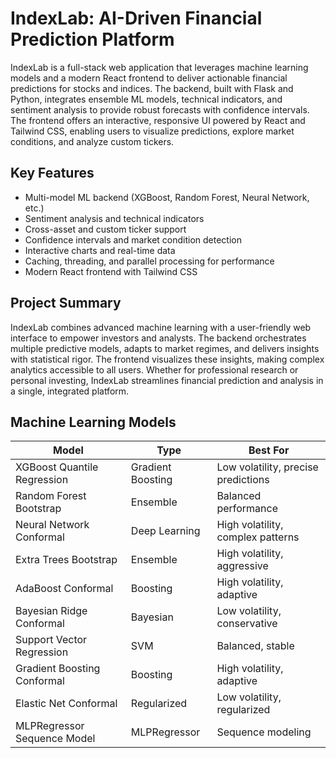 # IndexLab: AI-Driven Financial Prediction Platform

IndexLab is a full-stack web application that leverages machine learning models and a modern React frontend to deliver actionable financial predictions for stocks and indices. The backend, built with Flask and Python, integrates ensemble ML models, technical indicators, and sentiment analysis to provide robust forecasts with confidence intervals. The frontend offers an interactive, responsive UI powered by React and Tailwind CSS, enabling users to visualize predictions, explore market conditions, and analyze custom tickers.

## Key Features
- Multi-model ML backend (XGBoost, Random Forest, Neural Network, etc.)
- Sentiment analysis and technical indicators
- Cross-asset and custom ticker support
- Confidence intervals and market condition detection
- Interactive charts and real-time data
- Caching, threading, and parallel processing for performance
- Modern React frontend with Tailwind CSS

## Project Summary
IndexLab combines advanced machine learning with a user-friendly web interface to empower investors and analysts. The backend orchestrates multiple predictive models, adapts to market regimes, and delivers insights with statistical rigor. The frontend visualizes these insights, making complex analytics accessible to all users. Whether for professional research or personal investing, IndexLab streamlines financial prediction and analysis in a single, integrated platform.

## Machine Learning Models
| Model | Type | Best For |
|-------|------|----------|
| XGBoost Quantile Regression | Gradient Boosting | Low volatility, precise predictions |
| Random Forest Bootstrap | Ensemble | Balanced performance |
| Neural Network Conformal | Deep Learning | High volatility, complex patterns |
| Extra Trees Bootstrap | Ensemble | High volatility, aggressive |
| AdaBoost Conformal | Boosting | High volatility, adaptive |
| Bayesian Ridge Conformal | Bayesian | Low volatility, conservative |
| Support Vector Regression | SVM | Balanced, stable |
| Gradient Boosting Conformal | Boosting | High volatility, adaptive |
| Elastic Net Conformal | Regularized | Low volatility, regularized |
| MLPRegressor Sequence Model | MLPRegressor | Sequence modeling |
